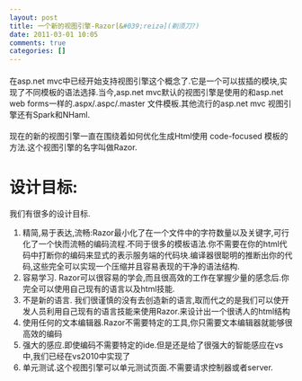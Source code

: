 ```yaml
---
layout: post
title: 一个新的视图引擎-Razor[&#039;reizə](剃须刀?)
date: 2011-03-01 10:05
comments: true
categories: []
---
```

<h4><font style="font-weight: normal">在asp.net mvc中已经开始支持视图引擎这个概念了.它是一个可以拔插的模块,实现了不同模板的语法选择.当今,asp.net mvc默认的视图引擎是使用的和asp.net web forms一样的.aspx/.aspc/.master 文件模板.其他流行的asp.net mvc 视图引擎还有Spark和NHaml.</font></h4> <p>现在的新的视图引擎一直在围绕着如何优化生成Html使用 code-focused 模板的方法.这个视图引擎的名字叫做Razor.</p> <p> <h5><u></u></h5> <h1>设计目标:</h1> <p>我们有很多的设计目标.</p> <ol> <li>精简,易于表达,流畅:Razor最小化了在一个文件中的字符数量以及关键字,可行化了一个快而流畅的编码流程.不同于很多的模板语法.你不需要在你的html代码中打断你的编码来显式的表示服务端的代码块.编译器很聪明的推断出你的代码,这些完全可以实现一个压缩并且容易表现的干净的语法结构.</li> <li>容易学习. Razor可以很容易的学会,而且很高效的工作在掌握少量的感念后.你完全可以使用自己现有的语言以及html技能.</li> <li>不是新的语言. 我们很谨慎的没有去创造新的语言,取而代之的是我们可以使开发人员利用自己现有的语言技能来使用Razor.来设计出一个很诱人的html结构</li> <li>使用任何的文本编辑器.Razor不需要特定的工具,你只需要文本编辑器就能够很高效的编码</li> <li>强大的感应.即使编码不需要特定的ide.但是还是给了很强大的智能感应在vs中,我们已经在vs2010中实现了</li> <li>单元测试.这个视图引擎可以单元测试页面.不需要请求控制器或者server.</li></ol>
